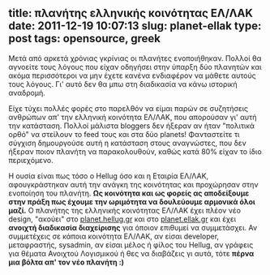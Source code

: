 title: πλανήτης ελληνικής κοινότητας ΕΛ/ΛΑΚ
date: 2011-12-19 10:07:13
slug: planet-ellak
type: post
tags: opensource, greek
---


Μετά από αρκετά χρόνιας γκρίνιας οι πλανήτες ενοποιήθηκαν. Πολλοί θα αγνοείτε τους λόγους που είχαν οδηγήσει στην ύπαρξη δύο πλανητών και ακόμα περισσότεροι να μην έχετε κανένα ενδιαφέρον να μάθετε αυτούς τους λόγους. Γι' αυτό δεν θα μπω στη διαδικασία να κάνω ιστορική αναδρομή.

Είχε τύχει πολλές φορές στο παρελθόν να είμαι παρών σε συζητήσεις ανθρώπων απ' την ελληνική κοινότητα ΕΛ/ΛΑΚ, που απορούσαν γι' αυτή την κατάσταση. Πολλοί μάλιστα bloggers δεν ήξεραν αν ήταν "πολιτικά ορθό" να στείλουν το feed τους και στα δύο planets! Φανταστείτε τι σύγχιση δημουργούσε αυτή η κατάσταση στους αναγνώστες, που δεν ήξεραν ποιον πλανήτη να παρακολουθούν, καθώς κατά 80% είχαν το ίδιο περιεχόμενο.

Η ουσία είναι πως τόσο ο Hellug όσο και η Εταιρία ΕΛ/ΛΑΚ, αφουγκράστηκαν αυτή την ανάγκη της κοινότητας και προχώρησαν στην ενοποίηση του πλανήτη. **Ως κοινότητα και ως φορείς ας αποδείξουμε στην πράξη πως έχουμε την ωριμότητα να δουλεύουμε αρμονικά όλοι μαζί.** Ο πλανήτης της ελληνικής κοινότητας ΕΛ/ΛΑΚ έχει πλέον νέο design, "ακούει" στο [planet.hellug.gr](http://planet.hellug.gr) και στο [planet.ellak.gr](http://planet.ellak.gr) και έχει **ανοιχτή διαδικασία διαχείρισης** για όποιον επιθυμεί να συμμετάσχει. Αν συμμετέχεις σε κάποια κοινότητα ΕΛ/ΛΑΚ, αν είσαι developer, μεταφραστής, sysadmin, αν είσαι μέλος ή φίλος του Hellug, αν γράφεις για θέματα Ανοιχτού Λογισμικού ή θες να διαβάζεις γι αυτά, τότε **πέρνα μια βόλτα απ' τον νέο πλανήτη :)**
